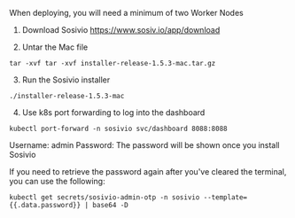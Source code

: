 When deploying, you will need a minimum of two Worker Nodes

1. Download Sosivio
https://www.sosiv.io/app/download

2. Untar the Mac file
```
tar -xvf tar -xvf installer-release-1.5.3-mac.tar.gz
```

3. Run the Sosivio installer
```
./installer-release-1.5.3-mac
```

4. Use k8s port forwarding to log into the dashboard
```
kubectl port-forward -n sosivio svc/dashboard 8088:8088
```

Username: admin
Password: The password will be shown once you install Sosivio

If you need to retrieve the password again after you've cleared the terminal, you can use the following:
```
kubectl get secrets/sosivio-admin-otp -n sosivio --template={{.data.password}} | base64 -D
```
